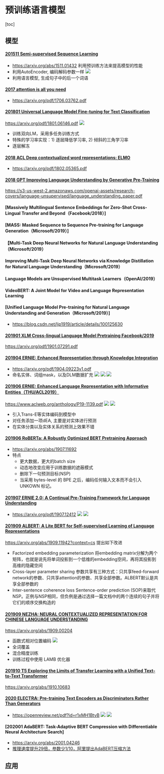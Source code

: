 # 预训练语言模型
[toc]

## 模型
#### [201511 Semi-supervised Sequence Learning](resources/notes/d0001/pretrainml_201511_Semi-supervised_Sequence_Learning.md)
- https://arxiv.org/abs/1511.01432
利用预训练方法来提高模型的性能
- 利用AutoEncoder, 编码解码参数一样
![](resources/images/d0001/512003251813101.png)
- 利用语言模型,  生成句子中的后一个词语

#### [2017 attention is all you need]()
- https://arxiv.org/pdf/1706.03762.pdf

#### [201801 Universal Language Model Fine-tuning for Text Classification](resources/notes/d0001/pretrainlm_201801_Universal_Language_Model_Fine_tuning_for_Text_Classification.md)
https://arxiv.org/pdf/1801.06146.pdf
![](resources/images/d0001/522002251607201.png)
- 训练双向LM，采用多任务训练方式
- 特殊的学习率实现：1) 逐层降低学习率, 2) 倾斜的三角学习率
- 逐层解冻

#### [2018 ACL Deep contextualized word representations: ELMO](resources/notes/d0001/pretrainlm_2018_deep_contextualized_word_representations.md)
- https://arxiv.org/pdf/1802.05365.pdf

#### [2018 GPT Improving Language Understanding by Generative Pre-Training](resources/notes/d0001/pretrainlm_2018_gpt_Improving_Language_Understanding_by_Generative_Pre_Training.md)
https://s3-us-west-2.amazonaws.com/openai-assets/research-covers/language-unsupervised/language_understanding_paper.pdf


#### [Massively Multilingual Sentence Embeddings for Zero-Shot Cross-Lingual Transfer and Beyond（Facebook/2018）]

#### [MASS: Masked Sequence to Sequence Pre-training for Language Generation（Microsoft/2019）]

#### 【Multi-Task Deep Neural Networks for Natural Language Understanding（Microsoft/2019）

#### Improving Multi-Task Deep Neural Networks via Knowledge Distillation for Natural Language Understanding（Microsoft/2019）

#### Language Models are Unsupervised Multitask Learners（OpenAI/2019）

#### VideoBERT: A Joint Model for Video and Language Representation Learning


#### [Unified Language Model Pre-training for Natural Language Understanding and Generation（Microsoft/2019）]
- https://blog.csdn.net/ljp1919/article/details/100125630


#### [201901 XLM Cross-lingual Language Model Pretraining Facebook/2019](resources/notes/d0001/pretrainml_201901_Cross_lingual_Language_Model_Pretraining.md)
https://arxiv.org/pdf/1901.07291.pdf


#### [201904 ERNIE: Enhanced Representation through Knowledge Integration](resources/notes/d0001/pretrainml_201904_ERNIE__Enhanced_Representation_through_Knowledge_Integration.md)
- https://arxiv.org/pdf/1904.09223v1.pdf
- 命名实体、词组mask，以及DLM数据扩充
![](resources/images/d0001/01301020300201420203.png)
![](resources/images/d0001/01301510300201445103.png)
![](resources/images/d0001/01301160300201511603.png)

#### [201906 ERNIE: Enhanced Language Representation with Informative Entities（THU/ACL2019）](resources/notes/d0001/pretrainml_201907_ERNIE__Enhanced_Language_Representation_with_Informative_Entities.md)
https://www.aclweb.org/anthology/P19-1139.pdf
![](resources/images/d0001/292003451213101.png)
![](resources/images/d0001/492003461613101.png)
- 引入Trans-E等实体编码到模型中
- 对任务添加一项dEA, 主要是对实体进行预测
- 在实体分类以及实体关系的预测上效果不错

#### [201906 RoBERTa: A Robustly Optimized BERT Pretraining Approach](resources/notes/d0001/pretrainlm_201907_RoBERTa__A_Robustly_Optimized_BERT_Pretraining_Approach.md)
- https://arxiv.org/abs/1907.11692
- 特点
    - 更大数据，更大的batch size
    - 动态地改变应用于训练数据的遮蔽模式
    - 删除下一句预测目标(NSP)
    - 当采用 bytes-level 的 BPE 之后，编码任何输入文本而不会引入 UNKOWN 标记。

#### [201907 ERNIE 2.0: A Continual Pre-Training Framework for Language Understanding](resources/notes/d0001/pretrainml_201907_ERNIE_2.0__A_Continual_Pre_Training_Framework_for_Language_Understanding.md)
- https://arxiv.org/pdf/1907.12412
![](resources/images/d0001/01201210223207082102.png)
![](resources/images/d0001/01201230223207172302.png)

#### [201909 ALBERT: A Lite BERT for Self-supervised Learning of Language Representations](resources/notes/d0001/pretrainlm_201909_ALBERT__A_Lite_BERT_for_Self_supervised_Learning_of_Language_Representations.md)
https://arxiv.org/abs/1909.11942?context=cs
提出如下改进
- Factorized embedding parameterization
将embedding matrix分解为两个矩阵，也就是说先将单词投影到一个低维的embedding空间，再将其投影到高维的隐藏空间
- Cross-layer parameter sharing
参数共享有三种方式：只共享feed-forward network的参数、只共享attention的参数、共享全部参数。ALBERT默认是共享全部参数的
- Inter-sentence coherence loss
Sentence-order prediction (SOP)来取代NSP。正例与NSP相同，但负例是通过选择一篇文档中的两个连续的句子并将它们的顺序交换构造的

#### [201909 NEZHA: NEURAL CONTEXTUALIZED REPRESENTATION FOR CHINESE LANGUAGE UNDERSTANDING](resources/notes/d0001/pretrainlm_201909_nezha__neural_contextualized_representation_for_chinese_language_understanding.md)
https://arxiv.org/abs/1909.00204
- 函数式相对位置编码
![](resources/images/d0001/172003281117501.png)
- 全词覆盖
- 混合精度训练
- 训练过程中使用 LAMB 优化器

#### [201910 T5 Exploring the Limits of Transfer Learning with a Unified Text-to-Text Transformer](resources/notes/d0001/pretrainlm_201910_T5_Exploring_the_Limits_of_Transfer_Learning_with_a_Unified_Text_to_Text_Transformer.md)
https://arxiv.org/abs/1910.10683


####  [2020 ELECTRA: Pre-training Text Encoders as Discriminators Rather Than Generators](resources/notes/d0001/pretrainlm_2020_ELECTRA__Pre-training_Text_Encoders_as_Discriminators_Rather_Than_Generators.md)
- https://openreview.net/pdf?id=r1xMH1BtvB
![](resources/images/d0001/xx4.png)
![](resources/images/d0001/xx5.png)

#### [202001 AdaBERT: Task-Adaptive BERT Compression with Differentiable Neural Architecture Search]
- https://arxiv.org/abs/2001.04246
- [推理速度提升29倍，参数少1/10，阿里提出AdaBERT压缩方法](https://zhuanlan.zhihu.com/p/103865578)

## 应用

